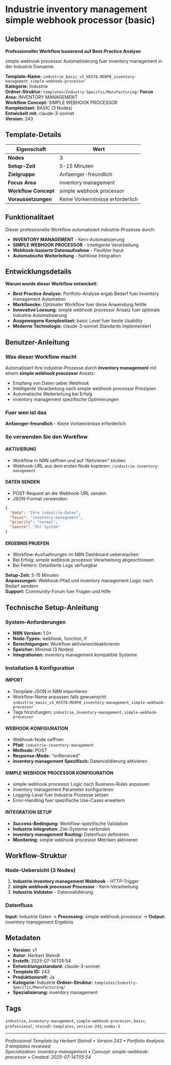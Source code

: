 # Industrie inventory management simple webhook processor (basic)

## Uebersicht

**Professioneller Workflow basierend auf Best-Practice Analyse**

simple webhook processor Automatisierung fuer inventory management in der Industrie Domaene.

**Template-Name:** `industrie_basic_v1_HS578.MG9P8_inventory-management_simple-webhook-processor`  
**Kategorie:** Industrie  
**Ordner-Struktur:** `templates/Industry-Specific/Manufacturing/`
**Focus Area:** INVENTORY MANAGEMENT  
**Workflow Concept:** SIMPLE WEBHOOK PROCESSOR  
**Komplexitaet:** BASIC (3 Nodes)  
**Entwickelt mit:** claude-3-sonnet  
**Version:** 243

## Template-Details

| **Eigenschaft** | **Wert** |
|------------------|----------|
| **Nodes** | 3 |
| **Setup-Zeit** | 5-15 Minuten |
| **Zielgruppe** | Anfaenger-freundlich |
| **Focus Area** | inventory management |
| **Workflow Concept** | simple webhook processor |
| **Voraussetzungen** | Keine Vorkenntnisse erforderlich |

## Funktionalitaet

Dieser professionelle Workflow automatisiert industrie-Prozesse durch:
- **INVENTORY MANAGEMENT** - Kern-Automatisierung
- **SIMPLE WEBHOOK PROCESSOR** - Intelligente Verarbeitung
- **Webhook-basierte Datenaufnahme** - Flexibler Input
- **Automatische Weiterleitung** - Nahtlose Integration



## Entwicklungsdetails

**Warum wurde dieser Workflow entwickelt:**
- **Best Practice Analyse:** Portfolio-Analyse ergab Bedarf fuer inventory management Automation
- **Marktluecke:** Optimaler Workflow fuer diese Anwendung fehlte
- **Innovative Loesung:** simple webhook processor Ansatz fuer optimale Industrie Automatisierung
- **Ausgewogene Komplexitaet:** basic Level fuer beste Usability
- **Moderne Technologie:** claude-3-sonnet Standards implementiert

## Benutzer-Anleitung

### Was dieser Workflow macht
Automatisiert Ihre industrie-Prozesse durch **inventory management** mit einem **simple webhook processor** Ansatz:
- Empfang von Daten ueber Webhook
- Intelligente Verarbeitung nach simple webhook processor Prinzipien
- Automatische Weiterleitung bei Erfolg
- inventory management spezifische Optimierungen

### Fuer wen ist das
**Anfaenger-freundlich** - Keine Vorkenntnisse erforderlich

### So verwenden Sie den Workflow

#### AKTIVIERUNG
- Workflow in N8N oeffnen und auf "Aktivieren" klicken
- Webhook-URL aus dem ersten Node kopieren: `/industrie-inventory-management`

#### DATEN SENDEN
- POST-Request an die Webhook-URL senden
- JSON-Format verwenden:
```json
{
  "data": "Ihre industrie-Daten",
  "focus": "inventory-management",
  "priority": "normal",
  "source": "Ihr System"
}
```

#### ERGEBNIS PRUEFEN
- Workflow-Ausfuehrungen im N8N Dashboard ueberwachen
- Bei Erfolg: simple webhook processor Verarbeitung abgeschlossen
- Bei Fehlern: Detaillierte Logs verfuegbar

**Setup-Zeit:** 5-15 Minuten  
**Anpassungen:** Webhook-Pfad und inventory management Logic nach Bedarf aendern  
**Support:** Community-Forum fuer Fragen und Hilfe

## Technische Setup-Anleitung

### System-Anforderungen
- **N8N Version:** 1.0+ 
- **Node-Types:** webhook, function, if
- **Berechtigungen:** Workflow aktivieren/deaktivieren
- **Speicher:** Minimal (3 Nodes)
- **Integrationen:** inventory management kompatible Systeme

### Installation & Konfiguration

#### IMPORT
- Template-JSON in N8N importieren
- Workflow-Name anpassen falls gewuenscht: `industrie_basic_v1_HS578.MG9P8_inventory-management_simple-webhook-processor`
- Tags hinzufuegen: `industrie`, `inventory-management`, `simple-webhook-processor`

#### WEBHOOK-KONFIGURATION
- Webhook-Node oeffnen
- **Pfad:** `industrie-inventory-management`
- **Methode:** POST
- **Response-Mode:** "onReceived"
- **inventory management Spezifisch:** Datenvalidierung aktivieren

#### SIMPLE WEBHOOK PROCESSOR KONFIGURATION
- simple webhook processor Logic nach Business-Rules anpassen
- inventory management Parameter konfigurieren
- Logging-Level fuer Industrie Prozesse setzen
- Error-Handling fuer spezifische Use-Cases erweitern

#### INTEGRATION SETUP
- **Success-Bedingung:** Workflow-spezifische Validation
- **Industrie Integration:** Ziel-Systeme verbinden
- **inventory management Routing:** Datenfluss definieren
- **Monitoring:** simple webhook processor Metriken aktivieren

## Workflow-Struktur

### Node-Uebersicht (3 Nodes)

1. **Industrie inventory management Webhook** - HTTP-Trigger
2. **simple webhook processor Processor** - Kern-Verarbeitung
3. **Industrie Validator** - Datenvalidierung








### Datenfluss
**Input:** Industrie Daten -> **Processing:** simple webhook processor -> **Output:** inventory management Ergebnis

## Metadaten

- **Version:** v1
- **Autor:** Herbert Steindl
- **Erstellt:** 2025-07-14T05:54
- **Entwicklungsstandard:** claude-3-sonnet
- **Template ID:** 243
- **Produktionsreif:** Ja
- **Kategorie:** Industrie
**Ordner-Struktur:** `templates/Industry-Specific/Manufacturing/`
- **Spezialisierung:** inventory management

## Tags

`industrie`, `inventory-management`, `simple-webhook-processor`, `basic`, `professional`, `steindl-templates`, `version-243`, `nodes-3`

---

*Professional Template by Herbert Steindl • Version 243 • Portfolio Analysis: 0 templates reviewed*  
*Specialization: inventory-management • Concept: simple-webhook-processor • Created: 2025-07-14T05:54*